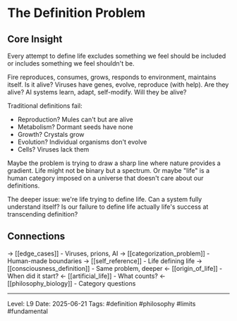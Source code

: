 # The Definition Problem

## Core Insight
Every attempt to define life excludes something we feel should be included or includes something we feel shouldn't be.

Fire reproduces, consumes, grows, responds to environment, maintains itself. Is it alive? Viruses have genes, evolve, reproduce (with help). Are they alive? AI systems learn, adapt, self-modify. Will they be alive?

Traditional definitions fail:
- Reproduction? Mules can't but are alive
- Metabolism? Dormant seeds have none
- Growth? Crystals grow
- Evolution? Individual organisms don't evolve
- Cells? Viruses lack them

Maybe the problem is trying to draw a sharp line where nature provides a gradient. Life might not be binary but a spectrum. Or maybe "life" is a human category imposed on a universe that doesn't care about our definitions.

The deeper issue: we're life trying to define life. Can a system fully understand itself? Is our failure to define life actually life's success at transcending definition?

## Connections
→ [[edge_cases]] - Viruses, prions, AI
→ [[categorization_problem]] - Human-made boundaries
→ [[self_reference]] - Life defining life
→ [[consciousness_definition]] - Same problem, deeper
← [[origin_of_life]] - When did it start?
← [[artificial_life]] - What counts?
← [[philosophy_biology]] - Category questions

---
Level: L9
Date: 2025-06-21
Tags: #definition #philosophy #limits #fundamental